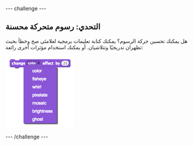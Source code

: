 --- challenge ---
## التحدي: رسوم متحركة محسنة
هل يمكنك تحسين حركة الرسوم؟ يمكنك كتابة تعليمات برمجية لعلامتَي صح وخطأ بحيث تظهران تدريجيًا وتتلاشيان. أو يمكنك استخدام مؤثرات أخرى رائعة: 

![screenshot](images/brain-effects.png)




--- /challenge ---